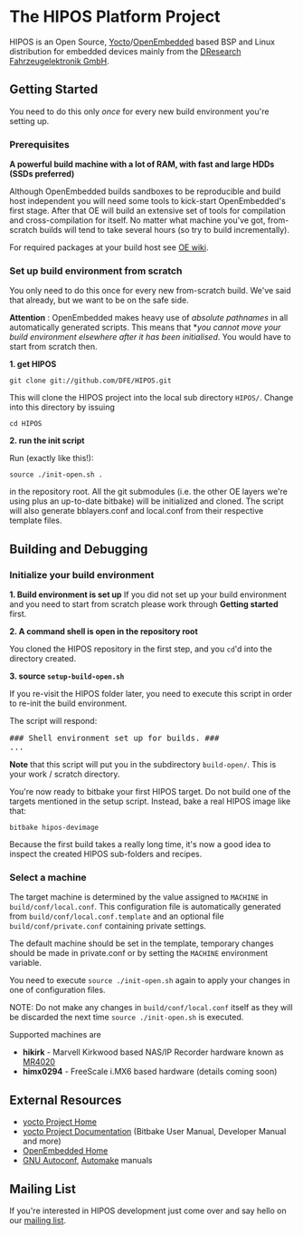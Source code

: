 The HIPOS Platform Project
==========================

HIPOS is an Open Source,
[Yocto](https://www.yoctoproject.org)/[OpenEmbedded](http://openembedded.org)
based BSP and Linux distribution for embedded devices mainly from the
[DResearch Fahrzeugelektronik GmbH](http://www.dresearch-fe.de).

Getting Started
---------------

You need to do this only *once* for every new build environment you're setting up.

### Prerequisites

**A powerful build machine with a lot of RAM, with fast and large HDDs (SSDs preferred)**

Although OpenEmbedded builds sandboxes to be reproducible and build host independent you will need some tools to kick-start OpenEmbedded's first stage. After that OE will build an extensive set of tools for compilation and cross-compilation for itself. No matter what machine you've got, from-scratch builds will tend to take several hours (so try to build incrementally).

For required packages at your build host see [OE wiki](http://www.openembedded.org/wiki/Getting_started#Required_software).

### Set up build environment from scratch

You only need to do this once for every new from-scratch build. We've said that already, but we want to be on the safe side.

**Attention** : OpenEmbedded makes heavy use of *absolute pathnames* in all automatically generated scripts. This means that **you cannot move your build environment elsewhere after it has been initialised*. You would have to start from scratch then.

**1. get HIPOS**

```
git clone git://github.com/DFE/HIPOS.git
```

This will clone the HIPOS project into the local sub directory `HIPOS/`. Change into this directory by issuing 

```
cd HIPOS
```

**2. run the init script**

Run (exactly like this!):
```
source ./init-open.sh .
```
in the repository root. All the git submodules (i.e. the other OE layers we're using plus an up-to-date bitbake) will be initialized and cloned. The script will also generate bblayers.conf and local.conf from their respective template files.

Building and Debugging
----------------------

### Initialize your build environment

**1. Build environment is set up**
If you did not set up your build environment and you need to start from scratch please work through **Getting started** first.

**2. A command shell is open in the repository root**

You cloned the HIPOS repository in the first step, and you `cd`'d into the directory created.

**3. source `setup-build-open.sh`**

If you re-visit the HIPOS folder later, you need to execute this script in order to re-init the build environment.

The script will respond:
<pre>
### Shell environment set up for builds. ###
...
</pre>

**Note** that this script will put you in the subdirectory `build-open/`. This is your work / scratch directory.

You're now ready to bitbake your first HIPOS target. Do not build one of the targets mentioned in the setup script. Instead, bake a real HIPOS image like that:

```
bitbake hipos-devimage
```

Because the first build takes a really long time, it's now a good idea to inspect the created HIPOS sub-folders and recipes.

### Select a machine
The target machine is determined by the value assigned to `MACHINE` in `build/conf/local.conf`.
This configuration file is automatically generated from `build/conf/local.conf.template` and an optional file
`build/conf/private.conf` containing private settings.

The default machine should be set in the template, temporary changes should be made in private.conf or by setting the `MACHINE` environment variable.

You need to execute `source ./init-open.sh` again to apply your changes in one of configuration files.

NOTE:
Do not make any changes in `build/conf/local.conf` itself as they will be discarded the next time `source ./init-open.sh` is executed.

Supported machines are
* **hikirk** - Marvell Kirkwood based NAS/IP Recorder hardware known as [MR4020](http://www.dresearch-fe.de/en/products/recorder/)
* **himx0294** - FreeScale i.MX6 based hardware (details coming soon)

External Resources
------------------

* [yocto Project Home](https://www.yoctoproject.org)
* [yocto Project Documentation](https://www.yoctoproject.org/documentation) (Bitbake User Manual, Developer Manual and more)
* [OpenEmbedded Home](http://openembedded.org)
* [GNU Autoconf](http://www.gnu.org/software/autoconf/manual/autoconf.html), [Automake](http://www.gnu.org/software/automake/manual/automake.html) manuals

Mailing List
------------

If you're interested in HIPOS development just come over and say hello on our
[mailing list](https://groups.google.com/a/dresearch-fe.de/group/hipos-devel-list/topics).
